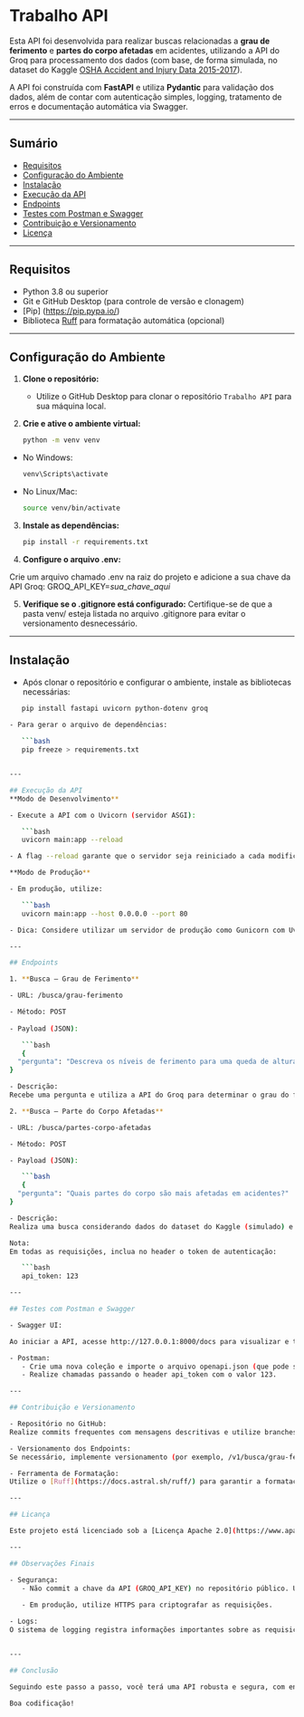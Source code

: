 # Trabalho API

Esta API foi desenvolvida para realizar buscas relacionadas a **grau de ferimento** e **partes do corpo afetadas** em acidentes, utilizando a API do Groq para processamento dos dados (com base, de forma simulada, no dataset do Kaggle [OSHA Accident and Injury Data 2015-2017](https://www.kaggle.com/datasets/ruqaiyaship/osha-accident-and-injury-data-1517/data)).  

A API foi construída com **FastAPI** e utiliza **Pydantic** para validação dos dados, além de contar com autenticação simples, logging, tratamento de erros e documentação automática via Swagger.

---

## Sumário

- [Requisitos](#requisitos)
- [Configuração do Ambiente](#configuração-do-ambiente)
- [Instalação](#instalação)
- [Execução da API](#execução-da-api)
- [Endpoints](#endpoints)
- [Testes com Postman e Swagger](#testes-com-postman-e-swagger)
- [Contribuição e Versionamento](#contribuição-e-versionamento)
- [Licença](#licença)

---

## Requisitos

- Python 3.8 ou superior
- Git e GitHub Desktop (para controle de versão e clonagem)
- [Pip] (https://pip.pypa.io/)
- Biblioteca [Ruff](https://docs.astral.sh/ruff/) para formatação automática (opcional)

---

## Configuração do Ambiente

1. **Clone o repositório:**

   - Utilize o GitHub Desktop para clonar o repositório `Trabalho API` para sua máquina local.

2. **Crie e ative o ambiente virtual:**

   ```bash
   python -m venv venv

- No Windows: 
   ```bash
   venv\Scripts\activate
 
- No Linux/Mac: 
   ```bash
   source venv/bin/activate

3. **Instale as dependências:**

   ```bash
   pip install -r requirements.txt

4. **Configure o arquivo .env:**

Crie um arquivo chamado .env na raiz do projeto e adicione a sua chave da API Groq: GROQ_API_KEY=_sua_chave_aqui_
 
5. **Verifique se o .gitignore está configurado:**
Certifique-se de que a pasta venv/ esteja listada no arquivo .gitignore para evitar o versionamento desnecessário.

---

## Instalação

- Após clonar o repositório e configurar o ambiente, instale as bibliotecas necessárias: 
 
```bash
   pip install fastapi uvicorn python-dotenv groq

- Para gerar o arquivo de dependências: 
 
   ```bash
   pip freeze > requirements.txt


---

## Execução da API
**Modo de Desenvolvimento**

- Execute a API com o Uvicorn (servidor ASGI):

   ```bash
   uvicorn main:app --reload

- A flag --reload garante que o servidor seja reiniciado a cada modificação no código.

**Modo de Produção**

- Em produção, utilize:

   ```bash
   uvicorn main:app --host 0.0.0.0 --port 80

- Dica: Considere utilizar um servidor de produção como Gunicorn com Uvicorn Workers para melhor performance.

---

## Endpoints

1. **Busca – Grau de Ferimento**

- URL: /busca/grau-ferimento

- Método: POST
 
- Payload (JSON):

   ```bash
   {
  "pergunta": "Descreva os níveis de ferimento para uma queda de altura."
}

- Descrição: 
Recebe uma pergunta e utiliza a API do Groq para determinar o grau do ferimento.

2. **Busca – Parte do Corpo Afetadas**

- URL: /busca/partes-corpo-afetadas

- Método: POST

- Payload (JSON):

   ```bash
   {
  "pergunta": "Quais partes do corpo são mais afetadas em acidentes?"
}

- Descrição: 
Realiza uma busca considerando dados do dataset do Kaggle (simulado) e utiliza a API do Groq para processar a resposta.

Nota:
Em todas as requisições, inclua no header o token de autenticação:

   ```bash
   api_token: 123

---

## Testes com Postman e Swagger

- Swagger UI:

Ao iniciar a API, acesse http://127.0.0.1:8000/docs para visualizar e testar os endpoints.

- Postman: 
   - Crie uma nova coleção e importe o arquivo openapi.json (que pode ser baixado da URL /openapi.json da API) para testar os endpoints.
   - Realize chamadas passando o header api_token com o valor 123.

---

## Contribuição e Versionamento

- Repositório no GitHub:
Realize commits frequentes com mensagens descritivas e utilize branches para desenvolver novas funcionalidades.

- Versionamento dos Endpoints:
Se necessário, implemente versionamento (por exemplo, /v1/busca/grau-ferimento) para manter compatibilidade com versões anteriores.

- Ferramenta de Formatação:
Utilize o [Ruff](https://docs.astral.sh/ruff/) para garantir a formatação do código e a verificação de sintaxe.

---

## Licança

Este projeto está licenciado sob a [Licença Apache 2.0](https://www.apache.org/licenses/LICENSE-2.0.html).

---

## Observações Finais

- Segurança:
   - Não commit a chave da API (GROQ_API_KEY) no repositório público. Utilize variáveis de ambiente.
   
   - Em produção, utilize HTTPS para criptografar as requisições.

- Logs:
O sistema de logging registra informações importantes sobre as requisições e erros. Verifique os logs para monitorar o funcionamento da API.


---

## Conclusão

Seguindo este passo a passo, você terá uma API robusta e segura, com endpoints específicos para a busca de informações sobre o grau de ferimento e partes do corpo afetadas, além de integração com a API do Groq e o dataset do Kaggle (simulado). Lembre-se de testar a API com o Postman e acessar a documentação Swagger para validar todas as funcionalidades. Por fim, não esqueça de versionar e realizar commits frequentes no seu repositório GitHub!

Boa codificação!
